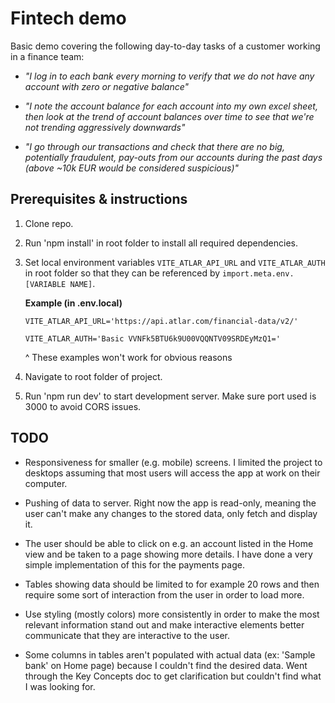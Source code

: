 # Fintech demo
Basic demo covering the following day-to-day tasks of a customer working in a finance team:

- *"I log in to each bank every morning to verify that we do not have any account with zero or negative balance"*

- *"I note the account balance for each account into my own excel sheet, then look at the trend of account balances over time to see that we're not trending aggressively downwards"*

- *"I go through our transactions and check that there are no big, potentially fraudulent, pay-outs from our accounts during the past days (above ~10k EUR would be considered suspicious)"*

## Prerequisites & instructions

1. Clone repo.
2. Run 'npm install' in root folder to install all required dependencies.
4. Set local environment variables `VITE_ATLAR_API_URL` and `VITE_ATLAR_AUTH` in root folder so that they can be referenced by `import.meta.env.[VARIABLE NAME]`.

    **Example (in .env.local)**

    `VITE_ATLAR_API_URL='https://api.atlar.com/financial-data/v2/'`

    `VITE_ATLAR_AUTH='Basic VVNFk5BTU6k9U00VQQNTV09SRDEyMzQ1='`

      ^ These examples won't work for obvious reasons 
    
6. Navigate to root folder of project.
7. Run 'npm run dev' to start development server. Make sure port used is 3000 to avoid CORS issues.

## TODO
- Responsiveness for smaller (e.g. mobile) screens. I limited the project to desktops assuming that most users will access the app at work on their computer.

- Pushing of data to server. Right now the app is read-only, meaning the user can't make any changes to the stored data, only fetch and display it.

- The user should be able to click on e.g. an account listed in the Home view and be taken to a page showing more details. I have done a very simple implementation of this for the payments page.

- Tables showing data should be limited to for example 20 rows and then require some sort of interaction from the user in order to load more.

- Use styling (mostly colors) more consistently in order to make the most relevant information stand out and make interactive elements better communicate that they are interactive to the user.

- Some columns in tables aren't populated with actual data (ex: 'Sample bank' on Home page) because I couldn't find the desired data. Went through the Key Concepts doc to get clarification but couldn't find what I was looking for.
